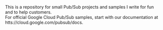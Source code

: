 This is a repository for small Pub/Sub projects and samples I write for fun and to help customers.  
For official Google Cloud Pub/Sub samples, start with our  documentation at htts://cloud.google.com/pubsub/docs.
